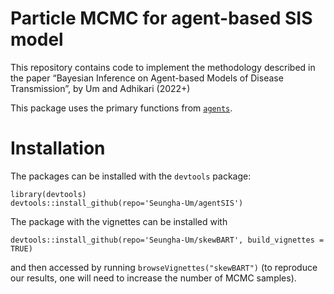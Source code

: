 # Particle MCMC for agent-based SIS model

This repository contains code to implement the methodology described in
the paper “Bayesian Inference on Agent-based Models of Disease
Transmission”, by Um and Adhikari (2022+)

This package uses the primary functions from
[`agents`](https://github.com/nianqiaoju/agents).

# Installation

The packages can be installed with the `devtools` package:

    library(devtools) 
    devtools::install_github(repo='Seungha-Um/agentSIS') 

The package with the vignettes can be installed with

    devtools::install_github(repo='Seungha-Um/skewBART', build_vignettes = TRUE) 

and then accessed by running `browseVignettes("skewBART")` (to reproduce
our results, one will need to increase the number of MCMC samples).

